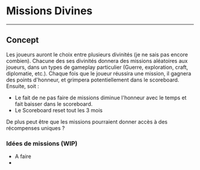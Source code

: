 # Missions Divines
______
## Concept
Les joueurs auront le choix entre plusieurs divinités (je ne sais pas encore combien). Chacune des ses divinités donnera des missions aléatoires aux joueurs, dans un types de gameplay particulier (Guerre, exploration, craft, diplomatie, etc.).
Chaque fois que le joueur réussira une mission, il gagnera des points d'honneur, et grimpera potentiellement dans le scoreboard.
Ensuite, soit :
 - Le fait de ne pas faire de missions diminue l'honneur avec le temps et fait baisser dans le scoreboard.
 - Le Scoreboard reset tout les 3 mois

De plus peut être que les missions pourraient donner accès à des récompenses uniques ?

### Idées de missions (WIP)
 - A faire
 - 
